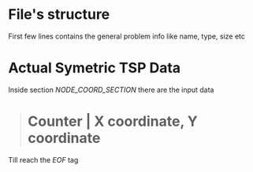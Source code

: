 # File's structure

First few lines contains the general problem info like name, type, size etc

# Actual Symetric TSP Data

Inside section  *NODE_COORD_SECTION* there are the input data

> # Counter | X coordinate, Y coordinate

Till reach the *EOF* tag
